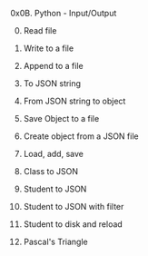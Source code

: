 0x0B. Python - Input/Output

0. Read file

1. Write to a file

2. Append to a file

3. To JSON string

4. From JSON string to object

5. Save Object to a file

6. Create object from a JSON file

7. Load, add, save

8. Class to JSON

9. Student to JSON

10. Student to JSON with filter

11. Student to disk and reload

12. Pascal's Triangle
